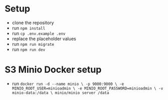 
# Setup

- clone the repository
- run `npm install`
- run `cp .env.example .env`
- replace the placeholder values
- run `npm run migrate`
- run `npm run dev`

# S3 Minio Docker setup

- run `docker run -d --name minio \
  -p 9000:9000 \
  -e MINIO_ROOT_USER=minioadmin \
  -e MINIO_ROOT_PASSWORD=minioadmin \
  -v minio-data:/data \
  minio/minio server /data`
